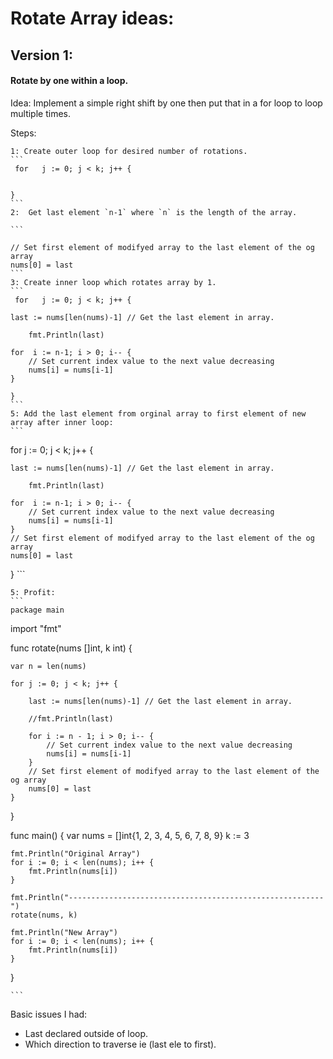 # Rotate Array ideas:




## Version 1:

    
#### Rotate by one within a loop.


Idea:
    Implement a simple right shift by one then put that in a for loop to loop multiple times.

Steps:

    1: Create outer loop for desired number of rotations.
    ```
     for   j := 0; j < k; j++ {
        
   
    }
    ```
    2:  Get last element `n-1` where `n` is the length of the array.

    ```

    // Set first element of modifyed array to the last element of the og array
    nums[0] = last
    ```
    3: Create inner loop which rotates array by 1.
    ```
     for   j := 0; j < k; j++ {
        
    last := nums[len(nums)-1] // Get the last element in array.
        
        fmt.Println(last)
        
    for  i := n-1; i > 0; i-- {
        // Set current index value to the next value decreasing
        nums[i] = nums[i-1]
    }
  
    }
    ```
    5: Add the last element from orginal array to first element of new array after inner loop:
    ```
for   j := 0; j < k; j++ {
        
    last := nums[len(nums)-1] // Get the last element in array.
        
        fmt.Println(last)
        
    for  i := n-1; i > 0; i-- {
        // Set current index value to the next value decreasing
        nums[i] = nums[i-1]
    }
    // Set first element of modifyed array to the last element of the og array
    nums[0] = last
}
    ```

    5: Profit:
    ```
    package main

import "fmt"

func rotate(nums []int, k int) {

	var n = len(nums)

	for j := 0; j < k; j++ {

		last := nums[len(nums)-1] // Get the last element in array.

		//fmt.Println(last)

		for i := n - 1; i > 0; i-- {
			// Set current index value to the next value decreasing
			nums[i] = nums[i-1]
		}
		// Set first element of modifyed array to the last element of the og array
		nums[0] = last
	}

}

func main() {
	var nums = []int{1, 2, 3, 4, 5, 6, 7, 8, 9}
	k := 3

	fmt.Println("Original Array")
	for i := 0; i < len(nums); i++ {
		fmt.Println(nums[i])
	}

	fmt.Println("---------------------------------------------------------")
	rotate(nums, k)

	fmt.Println("New Array")
	for i := 0; i < len(nums); i++ {
		fmt.Println(nums[i])
	}

}


    ```




Basic issues I had:

* Last declared outside of loop.
* Which direction to traverse ie (last ele to first).